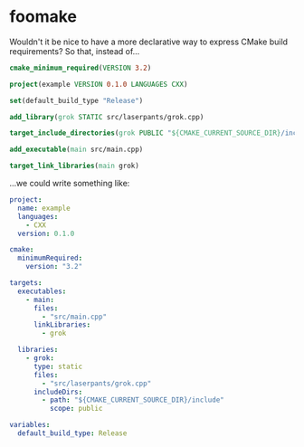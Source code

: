 # foomake

Wouldn't it be nice to have a more declarative way to express CMake build requirements? So that, instead of&hellip;

```cmake
cmake_minimum_required(VERSION 3.2)

project(example VERSION 0.1.0 LANGUAGES CXX)

set(default_build_type "Release")

add_library(grok STATIC src/laserpants/grok.cpp)

target_include_directories(grok PUBLIC "${CMAKE_CURRENT_SOURCE_DIR}/include")

add_executable(main src/main.cpp)

target_link_libraries(main grok)
```

&hellip;we could write something like:

```yaml
project:
  name: example
  languages:
    - CXX
  version: 0.1.0

cmake: 
  minimumRequired:
    version: "3.2"

targets:
  executables:
    - main:
      files: 
        - "src/main.cpp"
      linkLibraries:
        - grok

  libraries:
    - grok: 
      type: static
      files: 
        - "src/laserpants/grok.cpp"
      includeDirs: 
        - path: "${CMAKE_CURRENT_SOURCE_DIR}/include"
          scope: public

variables:
  default_build_type: Release
```
